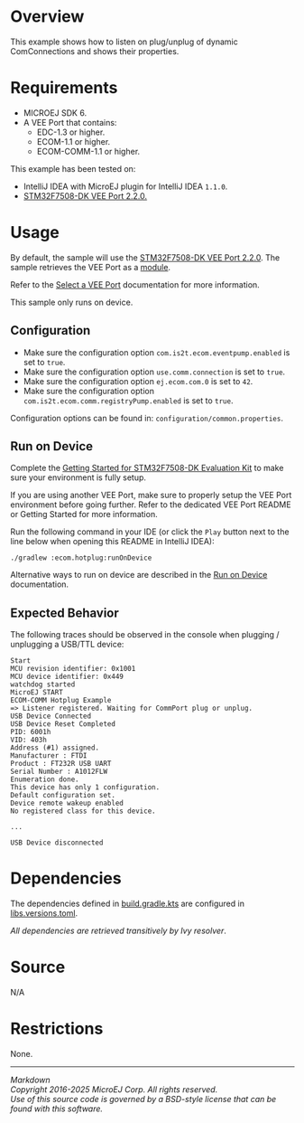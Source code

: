 # Overview

This example shows how to listen on plug/unplug of dynamic ComConnections and shows their properties.

# Requirements

* MICROEJ SDK 6.
* A VEE Port that contains:
    * EDC-1.3 or higher.
    * ECOM-1.1 or higher.
    * ECOM-COMM-1.1 or higher.

This example has been tested on:

- IntelliJ IDEA with MicroEJ plugin for IntelliJ IDEA ``1.1.0``.
- [STM32F7508-DK VEE Port 2.2.0.](https://github.com/MicroEJ/VEEPort-STMicroelectronics-STM32F7508-DK/tree/2.2.0)

# Usage


By default, the sample will use the
[STM32F7508-DK VEE Port 2.2.0](https://github.com/MicroEJ/VEEPort-STMicroelectronics-STM32F7508-DK/tree/2.2.0).
The sample retrieves the VEE Port as a [module](https://docs.microej.com/en/latest/SDK6UserGuide/selectVeePort.html#using-a-module-dependency).

Refer to the [Select a VEE Port](https://docs.microej.com/en/latest/SDK6UserGuide/selectVeePort.html) documentation for more information.

This sample only runs on device.

## Configuration

- Make sure the configuration option `com.is2t.ecom.eventpump.enabled` is set to `true`.
- Make sure the configuration option `use.comm.connection` is set to `true`.
- Make sure the configuration option `ej.ecom.com.0` is set to `42`.
- Make sure the configuration option `com.is2t.ecom.comm.registryPump.enabled` is set to `true`.

Configuration options can be found in: `configuration/common.properties`.

## Run on Device

Complete the [Getting Started for STM32F7508-DK Evaluation Kit](https://docs.microej.com/en/latest/SDK6UserGuide/gettingStartedSTM32F7508.html)
to make sure your environment is fully setup.

If you are using another VEE Port, make sure to properly setup the VEE Port environment
before going further. Refer to the dedicated VEE Port README or Getting Started for more information.

Run the following command in your IDE
(or click the ``Play`` button next to the line
below when opening this README in IntelliJ IDEA):

`./gradlew :ecom.hotplug:runOnDevice`

Alternative ways to run on device are described in the [Run on Device](https://docs.microej.com/en/latest/SDK6UserGuide/runOnDevice.html) documentation.

## Expected Behavior

The following traces should be observed in the console when plugging / unplugging a USB/TTL device:

```
Start
MCU revision identifier: 0x1001
MCU device identifier: 0x449
watchdog started
MicroEJ START
ECOM-COMM Hotplug Example
=> Listener registered. Waiting for CommPort plug or unplug.
USB Device Connected
USB Device Reset Completed
PID: 6001h
VID: 403h
Address (#1) assigned.
Manufacturer : FTDI
Product : FT232R USB UART
Serial Number : A1012FLW
Enumeration done.
This device has only 1 configuration.
Default configuration set.
Device remote wakeup enabled
No registered class for this device.

...

USB Device disconnected
```

# Dependencies

The dependencies defined in [build.gradle.kts](build.gradle.kts)
are configured in [libs.versions.toml](../gradle/libs.versions.toml).

_All dependencies are retrieved transitively by Ivy resolver_.

# Source

N/A

# Restrictions

None.

 
---  
_Markdown_   
_Copyright 2016-2025 MicroEJ Corp. All rights reserved._  
_Use of this source code is governed by a BSD-style license that can be found with this software._
